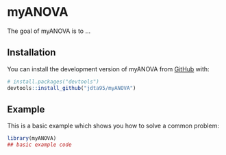 
# myANOVA

<!-- badges: start -->
<!-- badges: end -->

The goal of myANOVA is to ...

## Installation

You can install the development version of myANOVA from [GitHub](https://github.com/) with:

``` r
# install.packages("devtools")
devtools::install_github("jdta95/myANOVA")
```

## Example

This is a basic example which shows you how to solve a common problem:

``` r
library(myANOVA)
## basic example code
```

